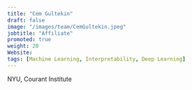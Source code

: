 ```yaml
---
title: "Cem Gultekin"
draft: false
image: "/images/team/CemGultekin.jpeg"
jobtitle: "Affiliate"
promoted: true
weight: 20
Website:
tags: [Machine Learning, Interpretability, Deep Learning]
---
```



NYU, Courant Institute
